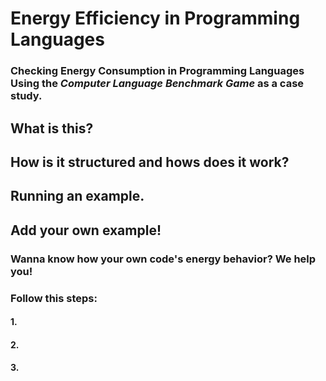 # Energy Efficiency in Programming Languages
### Checking Energy Consumption in Programming Languages Using the _Computer Language Benchmark Game_ as a case study.

## What is this?


## How is it structured and hows does it work?



## Running an example.


## Add your own example!
### Wanna know how your own code's energy behavior? We help you!
### Follow this steps:

#### 1. 

#### 2. 

#### 3. 

